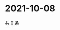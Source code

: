 # 2021-10-08

共 0 条

<!-- BEGIN WEIBO -->
<!-- 最后更新时间 Fri Oct 08 2021 03:11:26 GMT+0800 (China Standard Time) -->

<!-- END WEIBO -->
